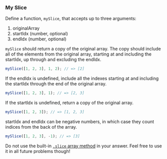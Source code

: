 ### My Slice

Define a function, `mySlice`, that accepts up to three arguments:

1. originalArray
2. startIdx (number, optional)
3. endIdx (number, optional)

`mySlice` should return a copy of the original array. The copy should include
all of the elements from the original array, starting at and including the
startIdx, up through and excluding the endIdx.

```javascript
mySlice([1, 2, 3], 1, 2); // => [2]
```

If the endIdx is undefined, include all the indexes starting at and including
the startIdx through the end of the original array.

```javascript
mySlice([1, 2, 3], 1); // => [2, 3]
```

If the startIdx is undefined, return a copy of the original array.

```javascript
mySlice([1, 2, 3]); // => [1, 2, 3]
```

startIdx and endIdx can be negative numbers, in which case they count indices
from the back of the array.

```javascript
mySlice([1, 2, 3], -1); // => [3]
```

Do not use the built-in [`.slice` array method](https://developer.mozilla.org/en-US/docs/Web/JavaScript/Reference/Global_Objects/Array/slice) in your answer. Feel free to
use it in all future problems though!
